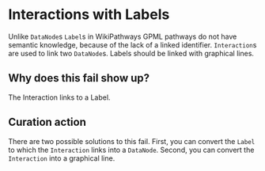 # Interactions with Labels

Unlike `DataNode`s `Label`s in WikiPathways GPML pathways do not have semantic knowledge, because of the lack
of a linked identifier. `Interaction`s are used to link two `DataNode`s. Labels should be linked with
graphical lines.

## Why does this fail show up?

The Interaction links to a Label.

## Curation action

There are two possible solutions to this fail. First, you can convert the `Label` to which the `Interaction`
links into a `DataNode`. Second, you can convert the `Interaction` into a graphical line.

